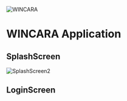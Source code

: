 ![WINCARA](https://github.com/rukenya321/Wincara/assets/131617952/0cdbc81c-d0da-4286-8429-fa4fa5116557)
# WINCARA Application

## SplashScreen
![SplashScreen2](https://github.com/rukenya321/Wincara/assets/131617952/6c84665d-1ed3-4046-aaeb-6076672e5fa5)
## LoginScreen

